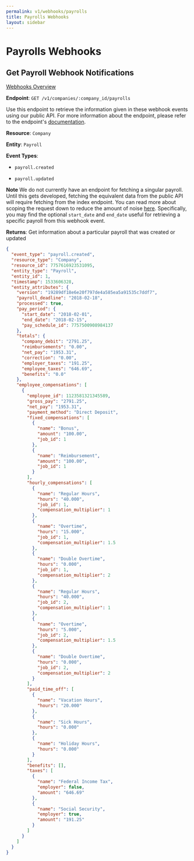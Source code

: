 ```yaml
---
permalink: v1/webhooks/payrolls
title: Payrolls Webhooks
layout: sidebar
---
```


# Payrolls Webhooks

## Get Payroll Webhook Notifications
[Webhooks Overview](/v1/webhooks/about)

**Endpoint**: `GET /v1/companies/:company_id/payrolls`

Use this endpoint to retrieve the information given in these webhook events using our public API. For more information about the endpoint, please refer to the endpoint's [documentation](/v1/payrolls).


**Resource**: `Company`

**Entity**: `Payroll`


**Event Types**:

- `payroll.created`

- `payroll.updated`

**Note** We do not currently have an endpoint for fetching a singular payroll. Until this gets developed, fetching the equivalent data from the public API will require fetching from the index endpoint. You can read more about scoping the request down to reduce the amount of noise [here](http://docs.gusto.com/v1/payrolls). Specifically, you may find the optional `start_date` and `end_date` useful for retrieving a specific payroll from this webhook event.

**Returns**: Get information about a particular payroll that was created or updated

```json
{
  "event_type": "payroll.created",
  "resource_type": "Company",
  "resource_id": 7757616923531095,
  "entity_type": "Payroll",
  "entity_id": 1,
  "timestamp": 1533606328,
  "entity_attributes": {
    "version": "19289df18e6e20f797de4a585ea5a91535c7ddf7",
    "payroll_deadline": "2018-02-18",
    "processed": true,
    "pay_period": {
      "start_date": "2018-02-01",
      "end_date": "2018-02-15",
      "pay_schedule_id": 7757500908984137
    },
    "totals": {
      "company_debit": "2791.25",
      "reimbursements": "0.00",
      "net_pay": "1953.31",
      "correction": "0.00",
      "employer_taxes": "191.25",
      "employee_taxes": "646.69",
      "benefits": "0.0"
    },
    "employee_compensations": [
      {
        "employee_id": 1123581321345589,
        "gross_pay": "2791.25",
        "net_pay": "1953.31",
        "payment_method": "Direct Deposit",
        "fixed_compensations": [
          {
            "name": "Bonus",
            "amount": "100.00",
            "job_id": 1
          },
          {
            "name": "Reimbursement",
            "amount": "100.00",
            "job_id": 1
          }
        ],
        "hourly_compensations": [
          {
            "name": "Regular Hours",
            "hours": "40.000",
            "job_id": 1,
            "compensation_multiplier": 1
          },
          {
            "name": "Overtime",
            "hours": "15.000",
            "job_id": 1,
            "compensation_multiplier": 1.5
          },
          {
            "name": "Double Overtime",
            "hours": "0.000",
            "job_id": 1,
            "compensation_multiplier": 2
          },
          {
            "name": "Regular Hours",
            "hours": "40.000",
            "job_id": 2,
            "compensation_multiplier": 1
          },
          {
            "name": "Overtime",
            "hours": "5.000",
            "job_id": 2,
            "compensation_multiplier": 1.5
          },
          {
            "name": "Double Overtime",
            "hours": "0.000",
            "job_id": 2,
            "compensation_multiplier": 2
          }
        ],
        "paid_time_off": [
          {
            "name": "Vacation Hours",
            "hours": "20.000"
          },
          {
            "name": "Sick Hours",
            "hours": "0.000"
          },
          {
            "name": "Holiday Hours",
            "hours": "0.000"
          }
        ],
        "benefits": [],
        "taxes": [
          {
            "name": "Federal Income Tax",
            "employer": false,
            "amount": "646.69"
          },
          {
            "name": "Social Security",
            "employer": true,
            "amount": "191.25"
          }
        ]
      }
    ]
  }
}
```
